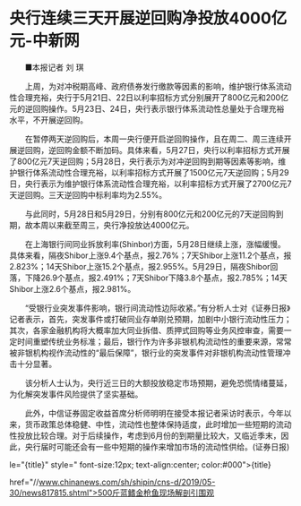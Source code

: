 # 央行连续三天开展逆回购净投放4000亿元-中新网

　　■本报记者 刘 琪

　　上周，为对冲税期高峰、政府债券发行缴款等因素的影响，维护银行体系流动性合理充裕，央行于5月21日、22日以利率招标方式分别展开了800亿元和200亿元的逆回购操作。5月23日、24日，央行表示银行体系流动性总量处于合理充裕水平，不开展逆回购。

　　在暂停两天逆回购后，本周一央行便开启逆回购操作，且在周二、周三连续开展逆回购，逆回购金额不断加码。具体来看，5月27日，央行以利率招标方式开展了800亿元7天逆回购；5月28日，央行表示为对冲逆回购到期等因素等影响，维护银行体系流动性合理充裕，以利率招标方式开展了1500亿元7天逆回购；5月29日，央行表示为维护银行体系流动性合理充裕，以利率招标方式开展了2700亿元7天逆回购。三天逆回购中标利率均为2.55%。

　　与此同时，5月28日和5月29日，分别有800亿元和200亿元的7天逆回购到期，故本周以来截至周三，央行净投放达4000亿元。

　　在上海银行间同业拆放利率(Shinbor)方面，5月28日继续上涨，涨幅缓慢。具体来看，隔夜Shibor上涨9.4个基点，报2.76%；7天Shibor上涨11.2个基点，报2.823%；14天Shibor上涨15.2个基点，报2.955%。5月29日，隔夜Shibor回落，下降26.9个基点，报2.491%；7天Shibor下降3.8个基点，报2.785%；14天Shibor上涨2.6个基点，报2.981%。

　　“受银行业突发事件影响，银行间流动性边际收紧。”有分析人士对《证券日报》记者表示，首先，突发事件或打破同业存单刚兑预期，加剧中小银行流动性压力；其次，各家金融机构将大概率加大同业拆借、质押式回购等业务风控审查，需要一定时间重塑传统业务标准；最后，银行作为许多非银机构流动性的重要来源，常常被非银机构视作流动性的“最后保障”，银行业的突发事件对非银机构流动性管理冲击十分显著。

　　该分析人士认为，央行近三日的大额投放稳定市场预期，避免恐慌情绪蔓延，为化解突发事件风险提供了坚实基础。

　　此外，中信证券固定收益首席分析师明明在接受本报记者采访时表示，今年以来，货币政策总体稳健、中性，流动性也整体保持适度，此时增加一些短期的流动性投放比较合理。对于后续操作，考虑到6月份的到期量比较大，又临近季末，因此，央行届时可能还会有一些中短期的操作来增加市场的流动性供给。(证券日报)

le="{title}" style=" font-size:12px; text-align:center; color:#000">{title}

href="//www.chinanews.com/sh/shipin/cns-d/2019/05-30/news817815.shtml">500斤蓝鳍金枪鱼现场解剖引围观

